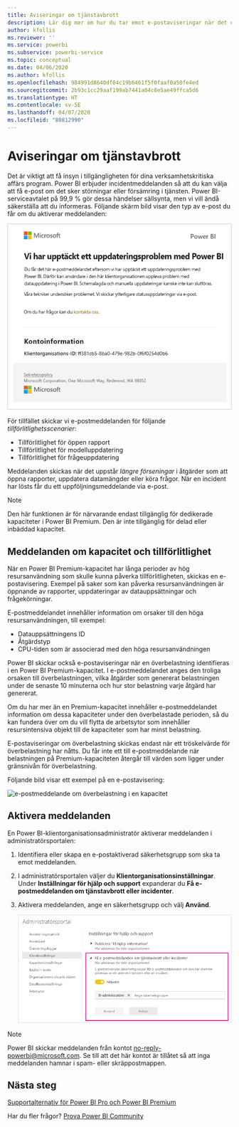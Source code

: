 ```yaml
---
title: Aviseringar om tjänstavbrott
description: Lär dig mer om hur du tar emot e-postaviseringar när det uppstår avbrott eller försämring i Power BI-tjänsten.
author: kfollis
ms.reviewer: ''
ms.service: powerbi
ms.subservice: powerbi-service
ms.topic: conceptual
ms.date: 04/06/2020
ms.author: kfollis
ms.openlocfilehash: 984991d8640df04c19b6461f5f0faaf0a50fe4ed
ms.sourcegitcommit: 2b93c1cc29aaf199ab7441a04c8e5ae49ffca5d6
ms.translationtype: HT
ms.contentlocale: sv-SE
ms.lasthandoff: 04/07/2020
ms.locfileid: "80812990"
---
```

# <a name="service-interruption-notifications"></a>Aviseringar om tjänstavbrott

Det är viktigt att få insyn i tillgängligheten för dina verksamhetskritiska affärs program. Power BI erbjuder incidentmeddelanden så att du kan välja att få e-post om det sker störningar eller försämring i tjänsten. Power BI-serviceavtalet på 99,9 % gör dessa händelser sällsynta, men vi vill ändå säkerställa att du informeras. Följande skärm bild visar den typ av e-post du får om du aktiverar meddelanden:

![E-postmeddelande om uppdatering](media/service-interruption-notifications/refresh-notification-email.png)

För tillfället skickar vi e-postmeddelanden för följande _tillförlitlighetsscenarier_:

- Tillförlitlighet för öppen rapport
- Tillförlitlighet för modelluppdatering
- Tillförlitlighet för frågeuppdatering

Meddelanden skickas när det uppstår _längre förseningar_ i åtgärder som att öppna rapporter, uppdatera datamängder eller köra frågor. När en incident har lösts får du ett uppföljningsmeddelande via e-post.

> [!NOTE]
> Den här funktionen är för närvarande endast tillgänglig för dedikerade kapaciteter i Power BI Premium. Den är inte tillgänglig för delad eller inbäddad kapacitet.

## <a name="capacity-and-reliability-notifications"></a>Meddelanden om kapacitet och tillförlitlighet

När en Power BI Premium-kapacitet har långa perioder av hög resursanvändning som skulle kunna påverka tillförlitligheten, skickas en e-postavisering. Exempel på saker som kan påverka resursanvändningen är öppnande av rapporter, uppdateringar av datauppsättningar och frågekörningar. 

E-postmeddelandet innehåller information om orsaker till den höga resursanvändningen, till exempel:

* Datauppsättningens ID
* Åtgärdstyp
* CPU-tiden som är associerad med den höga resursanvändningen

Power BI skickar också e-postaviseringar när en överbelastning identifieras i en Power BI Premium-kapacitet. I e-postmeddelandet anges den troliga orsaken till överbelastningen, vilka åtgärder som genererat belastningen under de senaste 10 minuterna och hur stor belastning varje åtgärd har genererat. 

Om du har mer än en Premium-kapacitet innehåller e-postmeddelandet information om dessa kapaciteter under den överbelastade perioden, så du kan fundera över om du vill flytta de arbetsytor som innehåller resursintensiva objekt till de kapaciteter som har minst belastning.

E-postaviseringar om överbelastning skickas endast när ett tröskelvärde för överbelastning har nåtts. Du får inte ett till e-postmeddelande när belastningen på Premium-kapaciteten återgår till värden som ligger under gränsnivån för överbelastning.

Följande bild visar ett exempel på en e-postavisering:


![e-postmeddelande om överbelastning i en kapacitet](media/service-interruption-notifications/refresh-notification-email-2.png)


## <a name="enable-notifications"></a>Aktivera meddelanden

En Power BI-klientorganisationsadministratör aktiverar meddelanden i administratörsportalen:

1. Identifiera eller skapa en e-postaktiverad säkerhetsgrupp som ska ta emot meddelanden.

1. I administratörsportalen väljer du **Klientorganisationsinställningar**. Under **Inställningar för hjälp och support** expanderar du **Få e-postmeddelanden om tjänstavbrott eller incidenter**.

1. Aktivera meddelanden, ange en säkerhetsgrupp och välj **Använd**.

    ![Aktivera tjänstmeddelanden](media/service-interruption-notifications/enable-notifications.png)

> [!NOTE]
> Power BI skickar meddelanden från kontot no-reply-powerbi@microsoft.com. Se till att det här kontot är tillåtet så att inga meddelanden hamnar i spam- eller skräppostmappen.

## <a name="next-steps"></a>Nästa steg

[Supportalternativ för Power BI Pro och Power BI Premium](service-support-options.md)

Har du fler frågor? [Prova Power BI Community](https://community.powerbi.com/)
